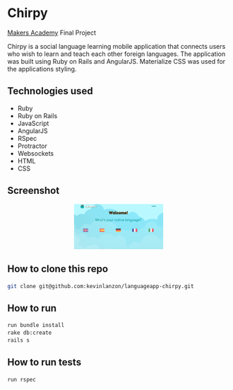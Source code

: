 Chirpy
==========
[Makers Academy](http://www.makersacademy.com) Final Project

Chirpy is a social language learning mobile application that connects users who wish to learn and teach each other foreign languages. The application was built using Ruby on Rails and AngularJS. Materialize CSS was used for the applications styling.


Technologies used
----
- Ruby
- Ruby on Rails
- JavaScript
- AngularJS
- RSpec
- Protractor
- Websockets
- HTML
- CSS

Screenshot
---
<div align="center">
        <img width="40%" src="/app/assets/images/chirpy_homepage.png">

</div>

How to clone this repo
----
```sh
git clone git@github.com:kevinlanzon/languageapp-chirpy.git
```

How to run
----
```sh
run bundle install
rake db:create
rails s
```

How to run tests
----
```sh
run rspec
```